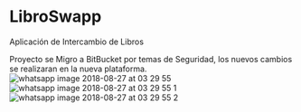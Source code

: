 # LibroSwapp
Aplicación de Intercambio de Libros

Proyecto se Migro a BitBucket por temas de Seguridad, los nuevos cambios se realizaran en la nueva plataforma.
![whatsapp image 2018-08-27 at 03 29 55](https://user-images.githubusercontent.com/18273057/44933164-c7155e00-ad2d-11e8-9a9a-295da4c21329.jpeg)
![whatsapp image 2018-08-27 at 03 29 55 1](https://user-images.githubusercontent.com/18273057/44933163-c67cc780-ad2d-11e8-8520-d94e23682def.jpeg)
![whatsapp image 2018-08-27 at 03 29 55 2](https://user-images.githubusercontent.com/18273057/44933162-c67cc780-ad2d-11e8-977c-437c0228c9d6.jpeg) 

